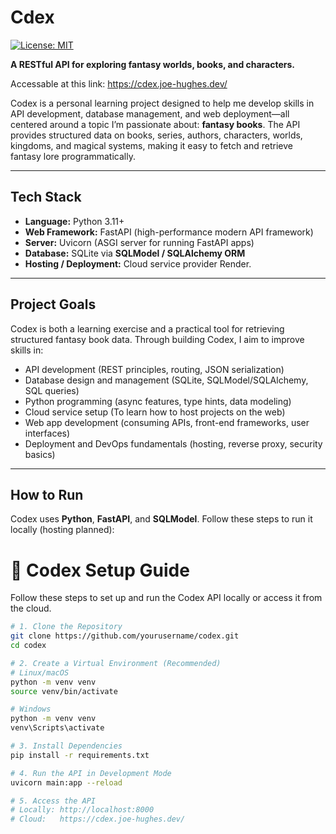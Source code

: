 # Cdex

[![License: MIT](https://img.shields.io/badge/License-MIT-yellow.svg)](LICENSE)

**A RESTful API for exploring fantasy worlds, books, and characters.**

Accessable at this link: https://cdex.joe-hughes.dev/

Codex is a personal learning project designed to help me develop skills in API development, database management, and web deployment—all centered around a topic I’m passionate about: **fantasy books**. The API provides structured data on books, series, authors, characters, worlds, kingdoms, and magical systems, making it easy to fetch and retrieve fantasy lore programmatically.

---

## Tech Stack

- **Language:** Python 3.11+  
- **Web Framework:** FastAPI (high-performance modern API framework)  
- **Server:** Uvicorn (ASGI server for running FastAPI apps)  
- **Database:** SQLite via **SQLModel / SQLAlchemy ORM**  
- **Hosting / Deployment:** Cloud service provider Render.  

---

## Project Goals

Codex is both a learning exercise and a practical tool for retrieving structured fantasy book data. Through building Codex, I aim to improve skills in:

- API development (REST principles, routing, JSON serialization)  
- Database design and management (SQLite, SQLModel/SQLAlchemy, SQL queries)  
- Python programming (async features, type hints, data modeling)  
- Cloud service setup (To learn how to host projects on the web)
- Web app development (consuming APIs, front-end frameworks, user interfaces)  
- Deployment and DevOps fundamentals (hosting, reverse proxy, security basics)  

---

## How to Run

Codex uses **Python**, **FastAPI**, and **SQLModel**. Follow these steps to run it locally (hosting planned):

# 🚀 Codex Setup Guide

Follow these steps to set up and run the Codex API locally or access it from the cloud.

```bash
# 1. Clone the Repository
git clone https://github.com/yourusername/codex.git
cd codex

# 2. Create a Virtual Environment (Recommended)
# Linux/macOS
python -m venv venv
source venv/bin/activate

# Windows
python -m venv venv
venv\Scripts\activate

# 3. Install Dependencies
pip install -r requirements.txt

# 4. Run the API in Development Mode
uvicorn main:app --reload

# 5. Access the API
# Locally: http://localhost:8000
# Cloud:   https://cdex.joe-hughes.dev/

